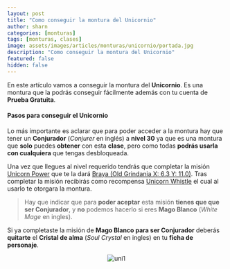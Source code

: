 ```yaml
---
layout: post
title: "Como conseguir la montura del Unicornio"
author: sharn
categories: [monturas]
tags: [monturas, clases]
image: assets/images/articles/monturas/unicornio/portada.jpg
description: "Como conseguir la montura del Unicornio"
featured: false
hidden: false
---
```

En este artículo vamos a conseguir la montura del **Unicornio**. Es una montura que la podrás conseguir fácilmente además con tu cuenta de **Prueba Gratuita**.

#### Pasos para conseguir el Unicornio

Lo más importante es aclarar que para poder acceder a la montura hay que tener un **Conjurador** (*Conjurer* en inglés) a **nivel 30** ya que es una montura que **solo** puedes **obtener** con esta **clase**, pero como todas **podrás usarla con cualquiera** que tengas desbloqueada.

Una vez que llegues al nivel requerido tendrás que completar la misión <a href="https://eu.finalfantasyxiv.com/lodestone/playguide/db/quest/8fa605dd35d/" target="_blank" class="eorzeadb_link">Unicorn Power</a> que te la dará <a href="https://eu.finalfantasyxiv.com/lodestone/playguide/db/npc/npc/49abbe4e2be/" target="_blank" class="eorzeadb_link">Braya (Old Grindania X: 6.3 Y: 11.0)</a>. Tras completar la misión recibirás como recompensa <a href="https://eu.finalfantasyxiv.com/lodestone/playguide/db/item/1a77d558f72/" target="_blank" class="eorzeadb_link">Unicorn Whistle</a> el cual al usarlo te otorgara la montura.

<blockquote>
Hay que indicar que para <b>poder aceptar</b> esta misión <b>tienes que que ser Conjurador</b>, y <b>no</b> podemos hacerlo si eres <b>Mago Blanco</b> (<i>White Mage</i> en ingles).
</blockquote>

Si ya completaste la misión de **Mago Blanco para ser Conjurador** deberás **quitarte** el **Cristal de alma** (*Soul Crystal* en ingles) en tu **ficha de personaje**.

<p align="center"><img src="{{ site.baseurl }}/assets/images/articles/monturas/unicornio/uni1.jpg" alt="uni1"/></p>
